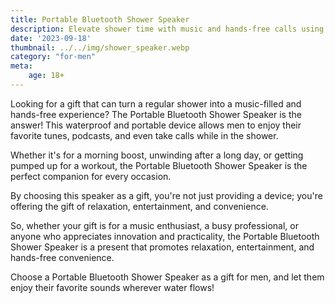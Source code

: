 ```yaml
---
title: Portable Bluetooth Shower Speaker
description: Elevate shower time with music and hands-free calls using a waterproof and portable Bluetooth speaker.
date: '2023-09-18'
thumbnail: ../../img/shower_speaker.webp
category: "for-men"
meta:
    age: 18+
---
```

Looking for a gift that can turn a regular shower into a music-filled and hands-free experience? The Portable Bluetooth Shower Speaker is the answer! This waterproof and portable device allows men to enjoy their favorite tunes, podcasts, and even take calls while in the shower.

Whether it's for a morning boost, unwinding after a long day, or getting pumped up for a workout, the Portable Bluetooth Shower Speaker is the perfect companion for every occasion.

By choosing this speaker as a gift, you're not just providing a device; you're offering the gift of relaxation, entertainment, and convenience.

So, whether your gift is for a music enthusiast, a busy professional, or anyone who appreciates innovation and practicality, the Portable Bluetooth Shower Speaker is a present that promotes relaxation, entertainment, and hands-free convenience.

Choose a Portable Bluetooth Shower Speaker as a gift for men, and let them enjoy their favorite sounds wherever water flows!
